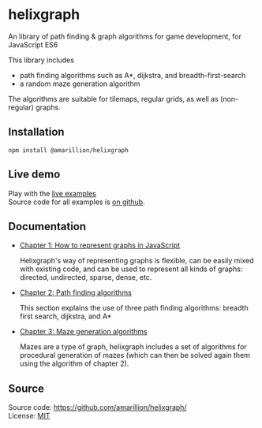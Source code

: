 # helixgraph

An library of path finding & graph algorithms for game development, for JavaScript ES6

This library includes

* path finding algorithms such as A*, dijkstra, and breadth-first-search
* a random maze generation algorithm

The algorithms are suitable for tilemaps, regular grids, as well as (non-regular) graphs.

## Installation

  `npm install @amarillion/helixgraph`

## Live demo

Play with the [live examples](https://amarillion.github.io/helixgraph/)  
Source code for all examples is [on github](https://github.com/amarillion/helixgraph/tree/master/examples).

## Documentation

* [Chapter 1: How to represent graphs in JavaScript](./docs/graphs.md)
  
  Helixgraph's way of representing graphs is flexible, can be easily mixed with existing code, and can be used to represent all kinds of graphs: directed, undirected, sparse, dense, etc.

* [Chapter 2: Path finding algorithms](./docs/pathfinding.md)
  
  This section explains the use of three path finding algorithms: breadth first search, dijkstra, and A*

* [Chapter 3: Maze generation algorithms](./docs/mazes.md)
  
  Mazes are a type of graph, helixgraph includes a set of algorithms for procedural generation of mazes (which can then be solved again them using the algorithm of chapter 2).

## Source

Source code: https://github.com/amarillion/helixgraph/  
License: [MIT](./LICENSE)